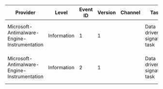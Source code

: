 Provider                                      |  Level        |  Event ID  |  Version  |  Channel  |  Task                        |  Opcode  |  Keyword  |  Message
----------------------------------------------|---------------|------------|-----------|-----------|------------------------------|----------|-----------|-----------------------------------
Microsoft-Antimalware-Engine-Instrumentation  |  Information  |  1         |  1        |           |  Data driven signature task  |  Start   |           |  Data driven signature start event
Microsoft-Antimalware-Engine-Instrumentation  |  Information  |  2         |  1        |           |  Data driven signature task  |  Stop    |           |  Data driven signature end event